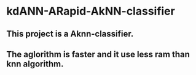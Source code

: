 # kdANN-ARapid-AkNN-classifier


## This project is a Aknn-classifier.

## The aglorithm is faster and it use less ram than knn algorithm.
